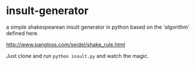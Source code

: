 # insult-generator
a simple shakespearean insult generator in python based on the 'algorithm' defined here. 

http://www.pangloss.com/seidel/shake_rule.html

Just clone and run `python insult.py` and watch the magic. 
